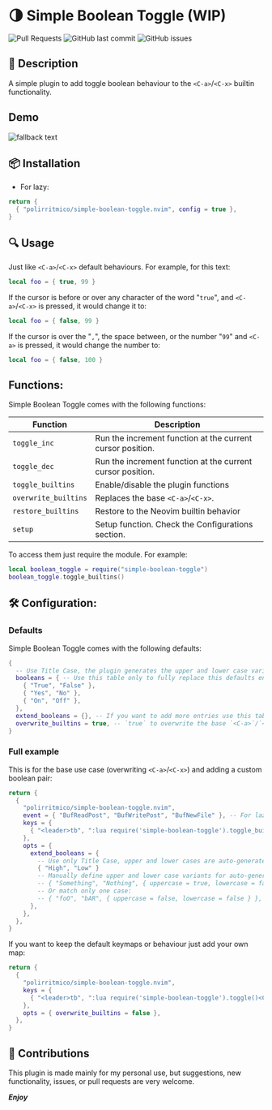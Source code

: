 # 🌗 Simple Boolean Toggle (WIP)

<!-- panvimdoc-ignore-start -->

![Pull Requests](https://img.shields.io/badge/Pull_Requests-Welcome-a4e400?style=flat-square)
![GitHub last commit](https://img.shields.io/github/last-commit/polirritmico/simple-boolean-toggle.nvim/main?style=flat-square&color=62d8f1)
![GitHub issues](https://img.shields.io/github/issues/polirritmico/simple-boolean-toggle.nvim?style=flat-square&color=fc1a70)

<!-- panvimdoc-ignore-end -->

## 🐧 Description

A simple plugin to add toggle boolean behaviour to the `<C-a>`/`<C-x>` builtin
functionality.

<!-- panvimdoc-ignore-start -->

## Demo

![fallback text](image.jpg "hover text")

<!-- panvimdoc-ignore-end -->

## 📦 Installation

- For lazy:

```lua
return {
  { "polirritmico/simple-boolean-toggle.nvim", config = true },
}
```

## 🔍 Usage

Just like `<C-a>`/`<C-x>` default behaviours. For example, for this text:

```lua
local foo = { true, 99 }
```

If the cursor is before or over any character of the word "`true`", and
`<C-a>`/`<C-x>` is pressed, it would change it to:

```lua
local foo = { false, 99 }
```

If the cursor is over the "`,`", the space between, or the number "`99`" and
`<C-a>` is pressed, it would change the number to:

```lua
local foo = { false, 100 }
```

## Functions:

Simple Boolean Toggle comes with the following functions:

| Function             | Description                                                |
|----------------------|------------------------------------------------------------|
| `toggle_inc`         | Run the increment function at the current cursor position. |
| `toggle_dec`         | Run the increment function at the current cursor position. |
| `toggle_builtins`    | Enable/disable the plugin functions                        |
| `overwrite_builtins` | Replaces the base `<C-a>`/`<C-x>`.                         |
| `restore_builtins`   | Restore to the Neovim builtin behavior                     |
| `setup`              | Setup function. Check the Configurations section.          |

To access them just require the module. For example:

```lua
local boolean_toggle = require("simple-boolean-toggle")
boolean_toggle.toggle_builtins()
```

## 🛠️ Configuration:

### Defaults

Simple Boolean Toggle comes with the following defaults:

```lua
{
  -- Use Title Case, the plugin generates the upper and lower case variants
  booleans = { -- Use this table only to fully replace this defaults entries.
    { "True", "False" },
    { "Yes", "No" },
    { "On", "Off" },
  },
  extend_booleans = {}, -- If you want to add more entries use this table to extend the list
  overwrite_builtins = true, -- `true` to overwrite the base `<C-a>`/`<C-x>` keymaps and enable numbers increase/decrease. If this is set to `false` then you would need to define custom mappings to use the plugin. Check the provided functions.
}
```

### Full example

This is for the base use case (overwriting `<C-a>`/`<C-x>`) and adding a custom
boolean pair:

```lua
return {
  {
    "polirritmico/simple-boolean-toggle.nvim",
    event = { "BufReadPost", "BufWritePost", "BufNewFile" }, -- For lazy loading
    keys = {
      { "<leader>tb", ":lua require('simple-boolean-toggle').toggle_builtins()<Cr>", desc = "Boolean Toggle: On/Off" },
    },
    opts = {
      extend_booleans = {
        -- Use only Title Case, upper and lower cases are auto-generated
        { "High", "Low" }
        -- Manually define upper and lower case variants for auto-generation
        -- { "Something", "Nothing", { uppercase = true, lowercase = false } },
        -- Or match only one case:
        -- { "foO", "bAR", { uppercase = false, lowercase = false } },
      },
    },
  },
}
```

If you want to keep the default keymaps or behaviour just add your own map:

```lua
return {
  {
    "polirritmico/simple-boolean-toggle.nvim",
    keys = {
      { "<leader>tb", ":lua require('simple-boolean-toggle').toggle()<Cr>", desc = "Boolean Toggle: Change the next matching boolean string." },
    },
    opts = { overwrite_builtins = false },
  },
}
```


## 🌱 Contributions

This plugin is made mainly for my personal use, but suggestions, new
functionality, issues, or pull requests are very welcome.

***Enjoy***

